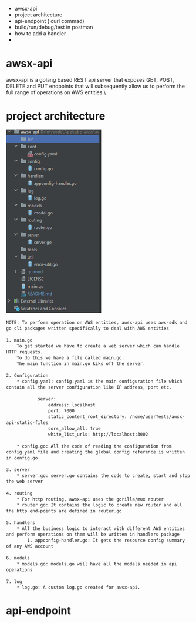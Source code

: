 - awsx-api
- project architecture
- api-endpoint ( curl commad)
- build/run/debug/test in postman
- how to add a handler
- 


# awsx-api
awsx-api is a golang based REST api server that exposes GET, POST, DELETE and PUT endpoints that will subsequently allow us to perform the full range of operations on AWS entities.\


# project architecture
![project structure](project_structure.png "project structure")

    NOTE: To perform operation on AWS entities, awsx-api uses aws-sdk and go cli packages written specifically to deal with AWS entities

    1. main.go
        To get started we have to create a web server which can handle HTTP requests. 
        To do this we have a file called main.go.
        The main function in main.go kiks off the server.
    
    2. Configuration
        * config.yaml: config.yaml is the main configuration file which contain all the server configuration like IP address, port etc.

                server:
                    address: localhost
                    port: 7000
                    static_content_root_directory: /home/userTests/awsx-api-static-files
                    cors_allow_all: true
                    white_list_urls: http://localhost:3002

        * config.go: All the code of reading the configuration from config.yaml file and creating the global config reference is written in config.go  

    3. server
        * server.go: server.go contains the code to create, start and stop the web server

    4. routing
        * For http routing, awsx-api uses the gorilla/mux router 
        * router.go: It contains the logic to create new router and all the http end-points are defined in router.go
    
    5. handlers
        * All the business logic to interact with different AWS entities and perform operations on them will be written in handlers package
            1. appconfig-handler.go: It gets the resource config summary of any AWS account

    6. models
        * models.go: models.go will have all the models needed in api operations

    7. log
        * log.go: A custom log.go created for awsx-api.

# api-endpoint 
       